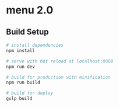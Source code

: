 # menu 2.0

## Build Setup

``` bash
# install dependencies
npm install

# serve with hot reload at localhost:8080
npm run dev

# build for production with minification
npm run build

# build for deploy
gulp build